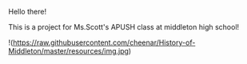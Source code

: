 Hello there!

This is a project for Ms.Scott's APUSH class at middleton high school!

!(https://raw.githubusercontent.com/cheenar/History-of-Middleton/master/resources/img.jpg)

